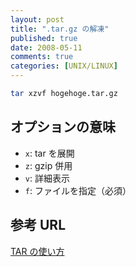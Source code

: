 ```yaml
---
layout: post
title: ".tar.gz の解凍"
published: true
date: 2008-05-11
comments: true
categories: [UNIX/LINUX]
---
```


```sh
tar xzvf hogehoge.tar.gz
```

## オプションの意味

- `x`: tar を展開
- `z`: gzip 併用
- `v`: 詳細表示
- `f`: ファイルを指定（必須）

## 参考 URL

[TAR の使い方](http://iris.homeunix.net/yayoi/freebsd/archiver/tar.asp)
